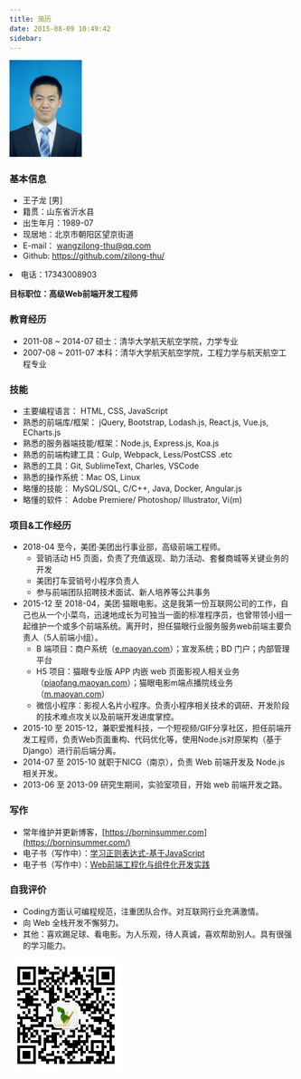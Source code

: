 ```yaml
---
title: 简历
date: 2015-08-09 10:49:42
sidebar:
---
```


<img src="myResumeAvatar.jpg" class="avatar" style="max-width: 128px;">

<link rel="stylesheet" type="text/css" href="./index.css">

### 基本信息

+ 王子龙 [男]
+ 籍贯：山东省沂水县
+ 出生年月：1989-07
+ 现居地：北京市朝阳区望京街道
+ E-mail： wangzilong-thu@qq.com
+ Github: https://github.com/zilong-thu/
<li class="telephone">电话：17343008903</li>

**目标职位：高级Web前端开发工程师**

### 教育经历

+ 2011-08 ~ 2014-07 硕士：清华大学航天航空学院，力学专业
+ 2007-08 ~ 2011-07 本科：清华大学航天航空学院，工程力学与航天航空工程专业

### 技能

+ 主要编程语言： HTML, CSS, JavaScript
+ 熟悉的前端库/框架： jQuery, Bootstrap, Lodash.js, React.js, Vue.js, ECharts.js
+ 熟悉的服务器端技能/框架：Node.js, Express.js, Koa.js
+ 熟悉的前端构建工具：Gulp, Webpack, Less/PostCSS .etc
+ 熟悉的工具：Git, SublimeText, Charles, VSCode
+ 熟悉的操作系统：Mac OS, Linux
+ 略懂的技能： MySQL/SQL, C/C++, Java, Docker, Angular.js
+ 略懂的软件： Adobe Premiere/ Photoshop/ Illustrator, Vi(m)

### 项目&工作经历

+ 2018-04 至今，美团·美团出行事业部，高级前端工程师。
  - 营销活动 H5 页面，负责了充值返现、助力活动、套餐商城等关键业务的开发
  - 美团打车营销号小程序负责人
  - 参与前端团队招聘技术面试、新人培养等公共事务
+ 2015-12 至 2018-04，美团·猫眼电影。这是我第一份互联网公司的工作，自己也从一个小菜鸟，迅速地成长为可独当一面的标准程序员，也曾带领小组一起维护一个或多个前端系统。离开时，担任猫眼行业服务服务web前端主要负责人（5人前端小组）。
  - B 端项目：商户系统（[e.maoyan.com](https://e.maoyan.com)）；宣发系统；BD 门户；内部管理平台
  - H5 项目：猫眼专业版 APP 内嵌 web 页面影视人相关业务（[piaofang.maoyan.com](https://piaofang.maoyan.com/celebrity/piazza)）；猫眼电影m端点播院线业务（[m.maoyan.com](https://m.maoyan.com/)）
  - 微信小程序：影视人名片小程序。负责小程序相关技术的调研、开发阶段的技术难点攻关以及前端开发进度掌控。
+ 2015-10 至 2015-12，兼职爱推科技，一个短视频/GIF分享社区，担任前端开发工程师，负责Web页面重构、代码优化等，使用Node.js对原架构（基于Django）进行前后端分离。
+ 2014-07 至 2015-10 就职于NICG（南京），负责 Web 前端开发及 Node.js 相关开发。
+ 2013-06 至 2013-09 研究生期间，实验室项目，开始 web 前端开发之路。

### 写作

+ 常年维护并更新博客，[https://borninsummer.com](https://borninsummer.com/)
+ 电子书（写作中）：[学习正则表达式-基于JavaScript](http://borninsummer.com/learn-regexp-with-javascript/)
+ 电子书（写作中）：[Web前端工程化与组件化开发实践](https://borninsummer.com/Practice-in-Front-End-Engineering-and-Components-Development/)

### 自我评价

+ Coding方面认可编程规范，注重团队合作。对互联网行业充满激情。
+ 向 Web 全栈开发不懈努力。
+ 其他：喜欢踢足球、看电影。为人乐观，待人真诚，喜欢帮助别人。具有很强的学习能力。

<img src="/images/wechat/qrcode_for_gh_1bc1fa020fc5_344.jpg" style="width: 200px;" alt="微信扫描二维码关注博主的公众号">
